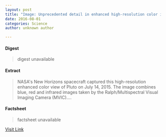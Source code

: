 ```yaml
---
layout: post
title: "Image: Unprecedented detail in enhanced high-resolution color image of Pluto"
date: 2016-08-01
categories: Science
author: unknown author

---
```



#### Digest
>digest unavailable

#### Extract
>NASA's New Horizons spacecraft captured this high-resolution enhanced color view of Pluto on July 14, 2015. The image combines blue, red and infrared images taken by the Ralph/Multispectral Visual Imaging Camera (MVIC)....

#### Factsheet
>factsheet unavailable

[Visit Link](http://phys.org/news/2015-09-image-unprecedented-high-resolution-pluto.html)


